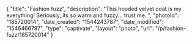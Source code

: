 {
    "title": "Fashion fuzz",
    "description": "This hooded velvet coat is my everything! Seriously, its so warm and fuzzy... trust me. ",
    "photoId": "185720014",
    "date_created": "1544243787",
    "date_modified": "1546466797",
    "type": "captivate",
    "layout": "photo",
    "url": "\/p\/fashion-fuzz\/185720014"
}